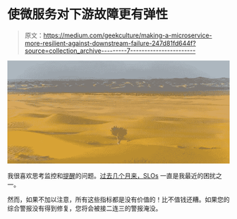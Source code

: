# 使微服务对下游故障更有弹性

> 原文：<https://medium.com/geekculture/making-a-microservice-more-resilient-against-downstream-failure-247d81fd644f?source=collection_archive---------7----------------------->

![](img/ec899c4244db96914debf984938f15d8.png)

我很喜欢思考监控和[提醒](https://hceris.com/monitoring-alerts-that-dont-suck/)的问题。[过去几个月来，SLOs](https://hceris.com/multiwindow-multi-burn-rate-alerts-in-datadog/) 一直是我最近的困扰之一。

然而，如果不加以注意，所有这些指标都是没有价值的！比不值钱还糟。如果您的综合警报没有得到修复，您将会被接二连三的警报淹没。